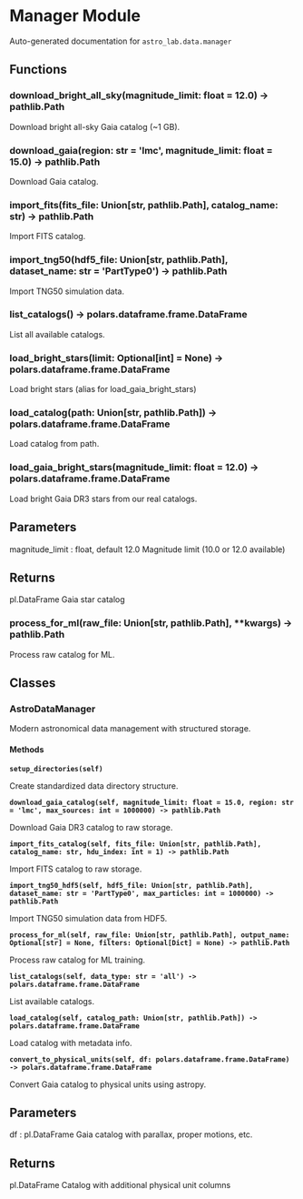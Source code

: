 # Manager Module

Auto-generated documentation for `astro_lab.data.manager`

## Functions

### download_bright_all_sky(magnitude_limit: float = 12.0) -> pathlib.Path

Download bright all-sky Gaia catalog (~1 GB).

### download_gaia(region: str = 'lmc', magnitude_limit: float = 15.0) -> pathlib.Path

Download Gaia catalog.

### import_fits(fits_file: Union[str, pathlib.Path], catalog_name: str) -> pathlib.Path

Import FITS catalog.

### import_tng50(hdf5_file: Union[str, pathlib.Path], dataset_name: str = 'PartType0') -> pathlib.Path

Import TNG50 simulation data.

### list_catalogs() -> polars.dataframe.frame.DataFrame

List all available catalogs.

### load_bright_stars(limit: Optional[int] = None) -> polars.dataframe.frame.DataFrame

Load bright stars (alias for load_gaia_bright_stars)

### load_catalog(path: Union[str, pathlib.Path]) -> polars.dataframe.frame.DataFrame

Load catalog from path.

### load_gaia_bright_stars(magnitude_limit: float = 12.0) -> polars.dataframe.frame.DataFrame

Load bright Gaia DR3 stars from our real catalogs.

Parameters
----------
magnitude_limit : float, default 12.0
    Magnitude limit (10.0 or 12.0 available)

Returns
-------
pl.DataFrame
    Gaia star catalog

### process_for_ml(raw_file: Union[str, pathlib.Path], **kwargs) -> pathlib.Path

Process raw catalog for ML.

## Classes

### AstroDataManager

Modern astronomical data management with structured storage.

#### Methods

**`setup_directories(self)`**

Create standardized data directory structure.

**`download_gaia_catalog(self, magnitude_limit: float = 15.0, region: str = 'lmc', max_sources: int = 1000000) -> pathlib.Path`**

Download Gaia DR3 catalog to raw storage.

**`import_fits_catalog(self, fits_file: Union[str, pathlib.Path], catalog_name: str, hdu_index: int = 1) -> pathlib.Path`**

Import FITS catalog to raw storage.

**`import_tng50_hdf5(self, hdf5_file: Union[str, pathlib.Path], dataset_name: str = 'PartType0', max_particles: int = 1000000) -> pathlib.Path`**

Import TNG50 simulation data from HDF5.

**`process_for_ml(self, raw_file: Union[str, pathlib.Path], output_name: Optional[str] = None, filters: Optional[Dict] = None) -> pathlib.Path`**

Process raw catalog for ML training.

**`list_catalogs(self, data_type: str = 'all') -> polars.dataframe.frame.DataFrame`**

List available catalogs.

**`load_catalog(self, catalog_path: Union[str, pathlib.Path]) -> polars.dataframe.frame.DataFrame`**

Load catalog with metadata info.

**`convert_to_physical_units(self, df: polars.dataframe.frame.DataFrame) -> polars.dataframe.frame.DataFrame`**

Convert Gaia catalog to physical units using astropy.

Parameters
----------
df : pl.DataFrame
Gaia catalog with parallax, proper motions, etc.

Returns
-------
pl.DataFrame
Catalog with additional physical unit columns
